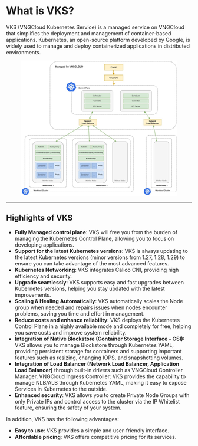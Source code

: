 # What is VKS?

VKS (VNGCloud Kubernetes Service) is a managed service on VNGCloud that simplifies the deployment and management of container-based applications. Kubernetes, an open-source platform developed by Google, is widely used to manage and deploy containerized applications in distributed environments.

<figure><img src="../.gitbook/assets/image (2) (1) (1) (1) (1) (1) (1) (1) (1) (1) (1) (1) (1) (1) (1) (1) (1) (1) (1) (1) (1) (1) (1) (1) (1).png" alt=""><figcaption></figcaption></figure>

***

## Highlights of VKS <a href="#whatisvks-nhungdiemnoibatcuavks" id="whatisvks-nhungdiemnoibatcuavks"></a>

* **Fully Managed control plane**: VKS will free you from the burden of managing the Kubernetes Control Plane, allowing you to focus on developing applications.
* **Support for the latest Kubernetes versions**: VKS is always updating to the latest Kubernetes versions (minor versions from 1.27, 1.28, 1.29) to ensure you can take advantage of the most advanced features.
* **Kubernetes Networking**: VKS integrates Calico CNI, providing high efficiency and security.
* **Upgrade seamlessly**: VKS supports easy and fast upgrades between Kubernetes versions, helping you stay updated with the latest improvements.
* **Scaling & Healing Automatically**: VKS automatically scales the Node group when needed and repairs issues when nodes encounter problems, saving you time and effort in management.
* **Reduce costs and enhance reliability**: VKS deploys the Kubernetes Control Plane in a highly available mode and completely for free, helping you save costs and improve system reliability.
* **Integration of Native Blockstore (Container Storage Interface - CSI):** VKS allows you to manage Blockstore through Kubernetes YAML, providing persistent storage for containers and supporting important features such as resizing, changing IOPS, and snapshotting volumes.
* **Integration of Load Balancer (Network Load Balancer, Application Load Balancer)** through built-in drivers such as VNGCloud Controller Manager, VNGCloud Ingress Controller: VKS provides the capability to manage NLB/ALB through Kubernetes YAML, making it easy to expose Services in Kubernetes to the outside.
* **Enhanced security**: VKS allows you to create Private Node Groups with only Private IPs and control access to the cluster via the IP Whitelist feature, ensuring the safety of your system.

In addition, VKS has the following advantages:

* **Easy to use**: VKS provides a simple and user-friendly interface.
* **Affordable pricing**: VKS offers competitive pricing for its services.

